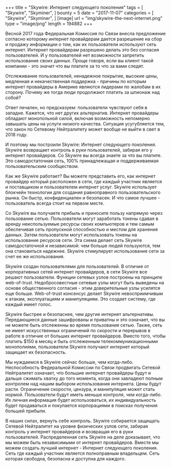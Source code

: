 +++
title = "Skywire: Интернет следующего поколения"
tags = [
    "Skywire",
    "Skyminer",
]
bounty = 5
date = "2017-11-07"
categories = [
    "Skywire",
    "Skyminer",
]
[image]
    url = "img/skywire-the-next-internet.png"
    type = "image/png"
    length = 194882
+++

Весной 2017 года Федеральная Комиссия по Связи внесла предложение согласно которому интернет провайдерам дается разрешение на сбор и продажу информации о том, как их пользователи используют сеть интернет. Интернет провайдерам разрешено делать это без согласия пользователей. И у пользователей нет возможности запретить использование своих данных. Проще говоря, если вы клиент такой компании - это значит что вы платите за то что за вами следят.

Отслеживание пользователей, ненадежное покрытие, высокие цены, медленная и некачественная поддержка - причины по которым интернет провайдеры в Америке являются лидерами по жалобам в их сторону. Почему же тогда люди продолжают платить за шпионаж над собой?

Ответ печален, но предсказуем: пользователи чувствуют себя в западне. Кажется, что нет других альтернатив. Интернет провайдеры обладают монопольной силой, включая возможность непомерно завышать цены на услуги низкого качества. Ситуация усугубляется тем, что закон по Сетевому Нейтралитету может вообще не выйти в свет в 2018 году.

И поэтому мы построили Skywire: Интернет следующего поколения. Skywire возвращает контроль в руки пользователей, забирая его у интернет провайдеров. Со Skywire вы всегда знаете за что вы платите. Это самодостаточная сеть, 100% принадлежащая и поддерживаемая пользовательским сообществом.

Как же Skywire работает? Вы можете представить его, как интернет провайдер который расположен в сети, где каждый участник является и поставщиком и пользователем интернет услуг. Skywire использует блокчейн технологии для создания равноправного пользовательского рынка. Он быстр, конфиденциален и безопасен. И что самое лучшее - пользователь всегда стоит на первом месте.

Со Skywire вы получаете прибыль и приносите пользу напрямую через пользование сетью. Пользователи могут заработать токены сдавая в аренду неиспользуемые ресурсы своих компьютеров и тем самым обеспечивая сеть пропускной способностью и местом для хранения данных. Затем пользователи могут использовать токены на использование ресурсов сети. Эта схема делает сеть Skywire самодостаточной и независимой: чем больше людей пользуются, тем она становиться надежнее. Skywire стимулирует использование сети за счет ее же использования.

Skywire создан пользователями для пользователей. В отличие от корпоративных сетей интернет провайдеров, в сети Skywire все решают пользователи. Функции сетевых узлов построены на принципе web-of-trust. Недобросовестные сетевые узлы могут быть выведены на основе общественного согласия - этим доверительные узлы усилятся еще больше. Web-of-trust консенсус делает Skywire невосприимчивым к атакам, эксплуатациям и манипуляциям. Это создает систему, где каждый имеет голос.

Skywire быстрее и безопаснее, чем другие интернет альтернативы. Передающиеся данные зашифрованы и приватны и это означает, что вы не можете быть отслеженны во время пользования сетью. Также, сеть не имеет искусственных ограничений по скорости и перерывов в работе в отличие от больших интернет провайдеров. Вместо того, чтобы платить $150 в месяц и быть отслеженным телекоммуникационными монополиями, пользователи Skywire получают интернет который защищает их безопасность.

Мы нуждаемся в Skywire сейчас больше, чем когда-либо. Неспособность Федеральной Комиссии по Связи продвигать Сетевой Нейтралитет означает, что большие интернет провайдеры будут и дальше сжимать хватку до того момента, когда они завладеют полным контролем над нашим выбором использования интернета. Цены будут расти. Ограничение скорости, цензура, и манипуляция может стать нормой. Пользователи будут иметь меньше контроля, чем когда-либо. Их личная информация будет использоваться, их индивидуальность будет продаваться и покупается корпорациями в поисках получения большей прибыли.

В наших силах, вернуть себе контроль. Skywire собирается защищать Сетевой Нейтралитет на уровне физических узлов сети, забирая контроль у интернет провайдеров и возвращая его в руки пользователей. Распределенная сеть Skywire на деле доказывает, что мы можем быть независимыми от интернет провайдеров. Вместе мы можем создать лучший интернет - Интернет следующего поколения. Сеть где каждый участник является полноправным владельцем. Сеть которая свободна, безопасна и доступна для каждого.
